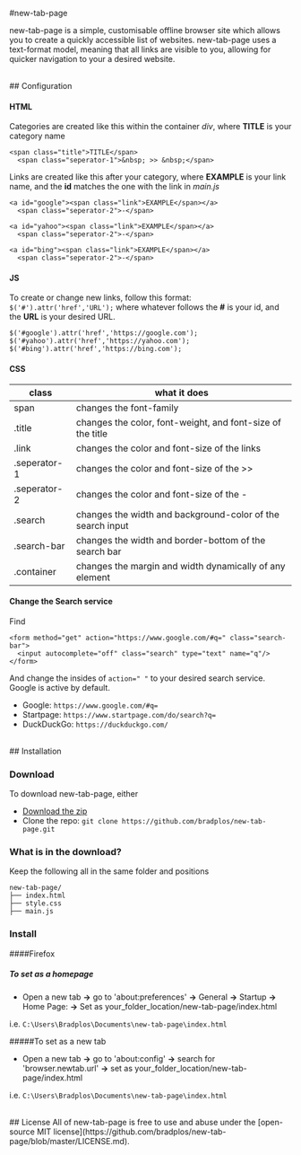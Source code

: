#new-tab-page

new-tab-page is a simple, customisable offline browser site which allows you to create a quickly accessible list of websites. new-tab-page uses a text-format model, meaning that all links are visible to you, allowing for quicker navigation to your a desired website.

<br>
## Configuration

#### HTML
Categories are created like this within the container _div_, where __TITLE__ is your category name

```
<span class="title">TITLE</span>
  <span class="seperator-1">&nbsp; >> &nbsp;</span>
```
Links are created like this after your category, where __EXAMPLE__ is your link name, and the __id__ matches the one with the link in _main.js_
```
<a id="google"><span class="link">EXAMPLE</span></a>
  <span class="seperator-2">-</span>

<a id="yahoo"><span class="link">EXAMPLE</span></a>
  <span class="seperator-2">-</span>

<a id="bing"><span class="link">EXAMPLE</span></a>
  <span class="seperator-2">-</span>

```

#### JS
To create or change new links, follow this format:
`$('#').attr('href','URL');`
where whatever follows the __#__ is your id, and the __URL__ is your desired URL.

```
$('#google').attr('href','https://google.com');
$('#yahoo').attr('href','https://yahoo.com');
$('#bing').attr('href','https://bing.com');
```

#### CSS
| class             | what it does                                                  |
| ----------------- | --------------------------------------------------------------|
| span              | changes the font-family                                       |
| .title            | changes the color, font-weight, and font-size of the title    |
| .link             | changes the color and font-size of the links                  |
| .seperator-1      | changes the color and font-size of the >>                     |
| .seperator-2      | changes the color and font-size of the -                      |
| .search           | changes the width and background-color of the search input    |
| .search-bar       | changes the width and border-bottom of the search bar         |
| .container        | changes the margin and width dynamically of any element       |

#### Change the Search service
Find
```
<form method="get" action="https://www.google.com/#q=" class="search-bar">
  <input autocomplete="off" class="search" type="text" name="q"/>
</form>
```
And change the insides of `action=" "` to your desired search service. Google is active by default.

- Google: `https://www.google.com/#q=`
- Startpage: `https://www.startpage.com/do/search?q=`
- DuckDuckGo: `https://duckduckgo.com/`

<br>
## Installation

### Download
To download new-tab-page, either
- [Download the zip](https://github.com/Bradplos/new-tab-page/archive/master.zip)
- Clone the repo: `git clone https://github.com/bradplos/new-tab-page.git`


### What is in the download?
Keep the following all in the same folder and positions
```
new-tab-page/
├── index.html
├── style.css
├── main.js
```

### Install

####Firefox
##### To set as a homepage
- Open a new tab __->__ go to 'about:preferences' __->__ General __->__ Startup __->__ Home Page: __->__ Set as your_folder_location/new-tab-page/index.html

i.e. `C:\Users\Bradplos\Documents\new-tab-page\index.html`

#####To set as a new tab
- Open a new tab __->__ go to 'about:config' __->__ search for 'browser.newtab.url' __->__ set as your_folder_location/new-tab-page/index.html

i.e. `C:\Users\Bradplos\Documents\new-tab-page\index.html`

<br>
## License
All of new-tab-page is free to use and abuse under the [open-source MIT license](https://github.com/bradplos/new-tab-page/blob/master/LICENSE.md).
